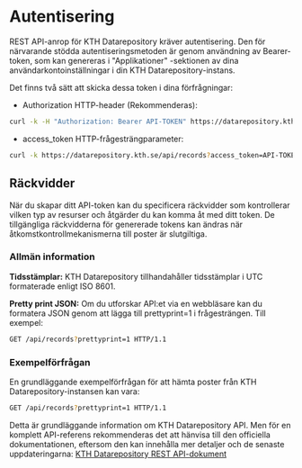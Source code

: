 
# Autentisering

REST API-anrop för KTH Datarepository kräver autentisering. Den för närvarande stödda autentiseringsmetoden är genom användning av Bearer-token, som kan genereras i "Applikationer" -sektionen av dina användarkontoinställningar i din KTH Datarepository-instans.

Det finns två sätt att skicka dessa token i dina förfrågningar:

- Authorization HTTP-header (Rekommenderas):

```bash
curl -k -H "Authorization: Bearer API-TOKEN" https://datarepository.kth.se/api/records
```

- access_token HTTP-frågesträngparameter:

```bash
curl -k https://datarepository.kth.se/api/records?access_token=API-TOKEN
```

## Räckvidder

När du skapar ditt API-token kan du specificera räckvidder som kontrollerar vilken typ av resurser och åtgärder du kan komma åt med ditt token. De tillgängliga räckvidderna för genererade tokens kan ändras när åtkomstkontrollmekanismerna till poster är slutgiltiga.

### Allmän information

**Tidsstämplar:** KTH Datarepository tillhandahåller tidsstämplar i UTC formaterade enligt ISO 8601.

**Pretty print JSON:** Om du utforskar API:et via en webbläsare kan du formatera JSON genom att lägga till prettyprint=1 i frågesträngen. Till exempel:

```bash
GET /api/records?prettyprint=1 HTTP/1.1
```

### Exempelförfrågan

En grundläggande exempelförfrågan för att hämta poster från KTH Datarepository-instansen kan vara:

```bash
GET /api/records?prettyprint=1 HTTP/1.1
```

Detta är grundläggande information om KTH Datarepository API. Men för en komplett API-referens rekommenderas det att hänvisa till den officiella dokumentationen, eftersom den kan innehålla mer detaljer och de senaste uppdateringarna:
[KTH Datarepository REST API-dokument](https://inveniordm.docs.cern.ch/reference/rest_api_index/)
